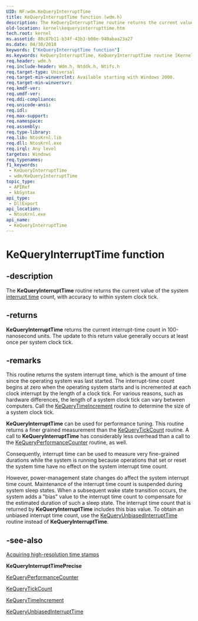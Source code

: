 ```yaml
---
UID: NF:wdm.KeQueryInterruptTime
title: KeQueryInterruptTime function (wdm.h)
description: The KeQueryInterruptTime routine returns the current value of the system interrupt time count, with accuracy to within system clock tick.
old-location: kernel\kequeryinterrupttime.htm
tech.root: kernel
ms.assetid: 88c87b11-b34f-43b3-b08e-940abaa23a27
ms.date: 04/30/2018
keywords: ["KeQueryInterruptTime function"]
ms.keywords: KeQueryInterruptTime, KeQueryInterruptTime routine [Kernel-Mode Driver Architecture], k105_a87c40d1-b9be-42f1-ada4-6e0fb3d33220.xml, kernel.kequeryinterrupttime, wdm/KeQueryInterruptTime
req.header: wdm.h
req.include-header: Wdm.h, Ntddk.h, Ntifs.h
req.target-type: Universal
req.target-min-winverclnt: Available starting with Windows 2000.
req.target-min-winversvr: 
req.kmdf-ver: 
req.umdf-ver: 
req.ddi-compliance: 
req.unicode-ansi: 
req.idl: 
req.max-support: 
req.namespace: 
req.assembly: 
req.type-library: 
req.lib: NtosKrnl.lib
req.dll: NtosKrnl.exe
req.irql: Any level
targetos: Windows
req.typenames: 
f1_keywords:
 - KeQueryInterruptTime
 - wdm/KeQueryInterruptTime
topic_type:
 - APIRef
 - kbSyntax
api_type:
 - DllExport
api_location:
 - NtosKrnl.exe
api_name:
 - KeQueryInterruptTime
---
```


# KeQueryInterruptTime function


## -description

The <b>KeQueryInterruptTime</b> routine returns the current value of the system <a href="/windows/win32/sysinfo/interrupt-time">interrupt time</a> count, with accuracy to within system clock tick.

## -returns

<b>KeQueryInterruptTime</b> returns the current interrupt-time count in 100-nanosecond units. The update to this return value generally occurs at least once per system clock tick.

## -remarks

This routine returns the system interrupt time, which is the amount of time since the operating system was last started. The interrupt-time count begins at zero when the operating system starts and is incremented at each clock interrupt by the length of a clock tick. For various reasons, such as hardware differences, the length of a system clock tick can vary between computers. Call the <a href="/windows-hardware/drivers/ddi/wdm/nf-wdm-kequerytimeincrement">KeQueryTimeIncrement</a> routine to determine the size of a system clock tick.

<b>KeQueryInterruptTime</b> can be used for performance tuning. This routine returns a finer grained measurement than the <a href="/windows-hardware/drivers/ddi/ntddk/nf-ntddk-kequerytickcount">KeQueryTickCount</a> routine. A call to <b>KeQueryInterruptTime</b> has considerably less overhead than a call to the <a href="/windows-hardware/drivers/ddi/ntifs/nf-ntifs-kequeryperformancecounter">KeQueryPerformanceCounter</a> routine, as well.

Consequently, interrupt time can be used to measure very fine-grained durations while the system is running because operations that set or reset the system time have no effect on the system interrupt time count.

However, power-management state changes do affect the system interrupt time count. Maintenance of the interrupt time count is suspended during system sleep states. When a subsequent wake state transition occurs, the system adds a "bias" value to the interrupt time count to compensate for the estimated duration of such a sleep state. The interrupt time count that is returned by <b>KeQueryInterruptTime</b> includes this bias value. To obtain an unbiased interrupt time count, use the <a href="/windows-hardware/drivers/ddi/wdm/nf-wdm-kequeryunbiasedinterrupttime">KeQueryUnbiasedInterruptTime</a> routine instead of <b>KeQueryInterruptTime</b>.

## -see-also

<a href="/windows/win32/sysinfo/acquiring-high-resolution-time-stamps">Acquiring high-resolution time stamps</a>



<b>KeQueryInterruptTimePrecise</b>



<a href="/windows-hardware/drivers/ddi/ntifs/nf-ntifs-kequeryperformancecounter">KeQueryPerformanceCounter</a>



<a href="/windows-hardware/drivers/ddi/ntddk/nf-ntddk-kequerytickcount">KeQueryTickCount</a>



<a href="/windows-hardware/drivers/ddi/wdm/nf-wdm-kequerytimeincrement">KeQueryTimeIncrement</a>



<a href="/windows-hardware/drivers/ddi/wdm/nf-wdm-kequeryunbiasedinterrupttime">KeQueryUnbiasedInterruptTime</a>